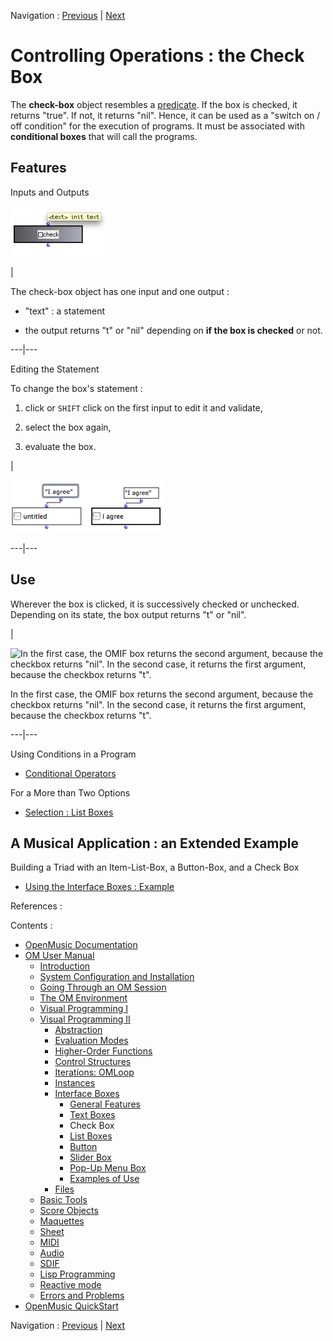 
Navigation : [Previous](TextBoxes "page précédente\(Text Boxes\)")
| [Next](ListBoxes "Next\(List Boxes\)")

# Controlling Operations : the Check Box

The  **check-box** object resembles a [predicate](Predicates). If the box
is checked, it returns "true". If not, it returns "nil". Hence, it can be used
as a "switch on / off condition" for the execution of programs. It must be
associated with **conditional boxes** that will call the programs.

## Features

Inputs and Outputs

![](../res/check.png)

|

The  check-box object has one input and one output :

  * "text" : a statement

  * the output returns "t" or "nil" depending on **if the box is checked** or not.

  
  
---|---  
  
Editing the Statement

To change the box's statement :

  1. click or `SHIFT` click on the first input to edit it and validate,

  2. select the box again,

  3. evaluate the box.

|

![](../res/check-text.png)  
  
---|---  
  
## Use

Wherever the box is clicked, it is successively checked or unchecked.
Depending on its state, the box output returns "t" or "nil".

|

![In the first case, the OMIF box returns the second argument, because the
checkbox returns "nil". In the second case, it returns the first argument,
because the checkbox returns "t".](../res/check-box-ex.png)

In the first case, the OMIF box returns the second argument, because the
checkbox returns "nil". In the second case, it returns the first argument,
because the checkbox returns "t".  
  
---|---  
  
Using Conditions in a Program

  * [Conditional Operators](ConditionalOps)

For a More than Two Options

  * [Selection : List Boxes](ListBoxes)

## A Musical Application : an Extended Example

Building a Triad with an Item-List-Box, a Button-Box, and a Check Box

  * [Using the Interface Boxes : Example](InterfaceExample)

References :

Contents :

  * [OpenMusic Documentation](OM-Documentation)
  * [OM User Manual](OM-User-Manual)
    * [Introduction](00-Contents)
    * [System Configuration and Installation](Installation)
    * [Going Through an OM Session](Goingthrough)
    * [The OM Environment](Environment)
    * [Visual Programming I](BasicVisualProgramming)
    * [Visual Programming II](AdvancedVisualProgramming)
      * [Abstraction](Abstraction)
      * [Evaluation Modes](EvalModes)
      * [Higher-Order Functions](HighOrder)
      * [Control Structures](Control)
      * [Iterations: OMLoop](OMLoop)
      * [Instances](Instances)
      * [Interface Boxes](InterfaceBoxes)
        * [General Features](GeneralFeatures)
        * [Text Boxes](TextBoxes)
        * Check Box
        * [List Boxes](ListBoxes)
        * [Button](Button)
        * [Slider Box](Slider)
        * [Pop-Up Menu Box](MenuBoxes)
        * [Examples of Use](InterfaceExample)
      * [Files](Files)
    * [Basic Tools](BasicObjects)
    * [Score Objects](ScoreObjects)
    * [Maquettes](Maquettes)
    * [Sheet](Sheet)
    * [MIDI](MIDI)
    * [Audio](Audio)
    * [SDIF](SDIF)
    * [Lisp Programming](Lisp)
    * [Reactive mode](Reactive)
    * [Errors and Problems](errors)
  * [OpenMusic QuickStart](QuickStart-Chapters)

Navigation : [Previous](TextBoxes "page précédente\(Text Boxes\)")
| [Next](ListBoxes "Next\(List Boxes\)")

